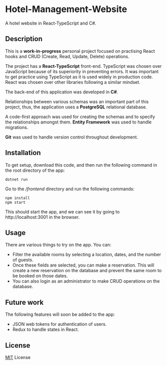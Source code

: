 # Hotel-Management-Website
A hotel website in React-TypeScript and C#.

## Description

This is a **work-in-progress** personal project focused on practising React hooks and CRUD (Create, Read, Update, Delete) operations.

The project has a **React-TypeScript** front-end. TypeScript was chosen over JavaScript because of its superiority in preventing errors. It was important to get practice using TypeScript as it is used widely in production code. React was chosen over other libraries following a similar mindset. 

The back-end of this application was developed in **C#**. 

Relationships between various schemas was an important part of this project, thus, the application uses a **PostgreSQL** relational database. 

A code-first approach was used for creating the schemas and to specify the relationships amongst them. **Entity Framework** was used to handle migrations.

**Git** was used to handle version control throughout development.

## Installation

To get setup, download this code, and then run the following command in the root directory of the app:

    dotnet run

Go to the */frontend* directory and run the following commands:

    npm install
    npm start

This should start the app, and we can see it by going to http://localhost:3001 in the browser.

## Usage

There are various things to try on the app. You can:

* Filter the available rooms by selecting a location, dates, and the number of guests. 
* Once these fields are selected, you can make a reservation. This will create a new reservation on the database and prevent the same room to be booked on those dates. 
* You can also login as an administrator to make CRUD operations on the database. 

## Future work
The following features will soon be added to the app:
* JSON web tokens for authentication of users. 
* Redux to handle states in React.

## License
[MIT](https://mit-license.org/) License


    

    



